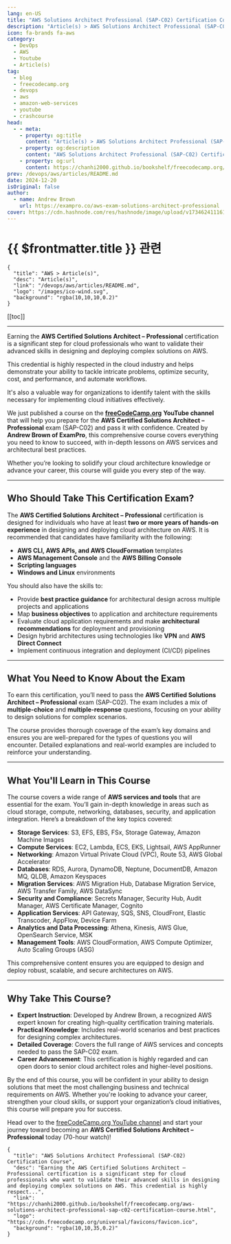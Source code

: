```yaml
---
lang: en-US
title: "AWS Solutions Architect Professional (SAP-C02) Certification Course"
description: "Article(s) > AWS Solutions Architect Professional (SAP-C02) Certification Course"
icon: fa-brands fa-aws
category:
  - DevOps
  - AWS
  - Youtube
  - Article(s)
tag:
  - blog
  - freecodecamp.org
  - devops
  - aws
  - amazon-web-services
  - youtube
  - crashcourse
head:
  - - meta:
    - property: og:title
      content: "Article(s) > AWS Solutions Architect Professional (SAP-C02) Certification Course"
    - property: og:description
      content: "AWS Solutions Architect Professional (SAP-C02) Certification Course"
    - property: og:url
      content: https://chanhi2000.github.io/bookshelf/freecodecamp.org/aws-solutions-architect-professional-sap-c02-certification-course.html
prev: /devops/aws/articles/README.md
date: 2024-12-20
isOriginal: false
author:
  - name: Andrew Brown
    url: https://exampro.co/aws-exam-solutions-architect-professional
cover: https://cdn.hashnode.com/res/hashnode/image/upload/v1734624111613/72a048e5-3ba2-4c95-b553-086c9110c5d3.png
---
```


# {{ $frontmatter.title }} 관련

```component VPCard
{
  "title": "AWS > Article(s)",
  "desc": "Article(s)",
  "link": "/devops/aws/articles/README.md",
  "logo": "/images/ico-wind.svg",
  "background": "rgba(10,10,10,0.2)"
}
```

[[toc]]

---

<SiteInfo
  name="AWS Solutions Architect Professional (SAP-C02) Certification Course"
  desc="Earning the AWS Certified Solutions Architect – Professional certification is a significant step for cloud professionals who want to validate their advanced skills in designing and deploying complex solutions on AWS. This credential is highly respect..."
  url="https://freecodecamp.org/news/aws-solutions-architect-professional-sap-c02-certification-course"
  logo="https://cdn.freecodecamp.org/universal/favicons/favicon.ico"
  preview="https://cdn.hashnode.com/res/hashnode/image/upload/v1734624111613/72a048e5-3ba2-4c95-b553-086c9110c5d3.png"/>

Earning the **AWS Certified Solutions Architect – Professional** certification is a significant step for cloud professionals who want to validate their advanced skills in designing and deploying complex solutions on AWS.

This credential is highly respected in the cloud industry and helps demonstrate your ability to tackle intricate problems, optimize security, cost, and performance, and automate workflows.

It's also a valuable way for organizations to identify talent with the skills necessary for implementing cloud initiatives effectively.

We just published a course on the [**<FontIcon icon="fa-brands fa-free-code-camp"/>freeCodeCamp.org**](http://freeCodeCamp.org) **YouTube channel** that will help you prepare for the **AWS Certified Solutions Architect – Professional** exam (SAP-C02) and pass it with confidence. Created by **Andrew Brown of ExamPro**, this comprehensive course covers everything you need to know to succeed, with in-depth lessons on AWS services and architectural best practices.

Whether you’re looking to solidify your cloud architecture knowledge or advance your career, this course will guide you every step of the way.

---

## Who Should Take This Certification Exam?

The **AWS Certified Solutions Architect – Professional** certification is designed for individuals who have at least **two or more years of hands-on experience** in designing and deploying cloud architecture on AWS. It is recommended that candidates have familiarity with the following:

- **AWS CLI, AWS APIs, and AWS CloudFormation** templates
- **AWS Management Console** and the **AWS Billing Console**
- **Scripting languages**
- **Windows and Linux** environments

You should also have the skills to:

- Provide **best practice guidance** for architectural design across multiple projects and applications
- Map **business objectives** to application and architecture requirements
- Evaluate cloud application requirements and make **architectural recommendations** for deployment and provisioning
- Design hybrid architectures using technologies like **VPN** and **AWS Direct Connect**
- Implement continuous integration and deployment (CI/CD) pipelines

---

## What You Need to Know About the Exam

To earn this certification, you’ll need to pass the **AWS Certified Solutions Architect – Professional** exam (SAP-C02). The exam includes a mix of **multiple-choice** and **multiple-response** questions, focusing on your ability to design solutions for complex scenarios.

The course provides thorough coverage of the exam’s key domains and ensures you are well-prepared for the types of questions you will encounter. Detailed explanations and real-world examples are included to reinforce your understanding.

---

## What You'll Learn in This Course

The course covers a wide range of **AWS services and tools** that are essential for the exam. You’ll gain in-depth knowledge in areas such as cloud storage, compute, networking, databases, security, and application integration. Here’s a breakdown of the key topics covered:

- **Storage Services**: S3, EFS, EBS, FSx, Storage Gateway, Amazon Machine Images
- **Compute Services**: EC2, Lambda, ECS, EKS, Lightsail, AWS AppRunner
- **Networking**: Amazon Virtual Private Cloud (VPC), Route 53, AWS Global Accelerator
- **Databases**: RDS, Aurora, DynamoDB, Neptune, DocumentDB, Amazon MQ, QLDB, Amazon Keyspaces
- **Migration Services**: AWS Migration Hub, Database Migration Service, AWS Transfer Family, AWS DataSync
- **Security and Compliance**: Secrets Manager, Security Hub, Audit Manager, AWS Certificate Manager, Cognito
- **Application Services**: API Gateway, SQS, SNS, CloudFront, Elastic Transcoder, AppFlow, Device Farm
- **Analytics and Data Processing**: Athena, Kinesis, AWS Glue, OpenSearch Service, MSK
- **Management Tools**: AWS CloudFormation, AWS Compute Optimizer, Auto Scaling Groups (ASG)

This comprehensive content ensures you are equipped to design and deploy robust, scalable, and secure architectures on AWS.

---

## Why Take This Course?

- **Expert Instruction**: Developed by Andrew Brown, a recognized AWS expert known for creating high-quality certification training materials.
- **Practical Knowledge**: Includes real-world scenarios and best practices for designing complex architectures.
- **Detailed Coverage**: Covers the full range of AWS services and concepts needed to pass the SAP-C02 exam.
- **Career Advancement**: This certification is highly regarded and can open doors to senior cloud architect roles and higher-level positions.

By the end of this course, you will be confident in your ability to design solutions that meet the most challenging business and technical requirements on AWS. Whether you're looking to advance your career, strengthen your cloud skills, or support your organization’s cloud initiatives, this course will prepare you for success.

Head over to the [<FontIcon icon="fa-brands fa-youtube"/>freeCodeCamp.org YouTube channel](https://youtu.be/hyEw7dQ9-JE) and start your journey toward becoming an **AWS Certified Solutions Architect – Professional** today (70-hour watch)!

<VidStack src="youtube/hyEw7dQ9-JE" />

<!-- TODO: add ARTICLE CARD -->
```component VPCard
{
  "title": "AWS Solutions Architect Professional (SAP-C02) Certification Course",
  "desc": "Earning the AWS Certified Solutions Architect – Professional certification is a significant step for cloud professionals who want to validate their advanced skills in designing and deploying complex solutions on AWS. This credential is highly respect...",
  "link": "https://chanhi2000.github.io/bookshelf/freecodecamp.org/aws-solutions-architect-professional-sap-c02-certification-course.html",
  "logo": "https://cdn.freecodecamp.org/universal/favicons/favicon.ico",
  "background": "rgba(10,10,35,0.2)"
}
```
